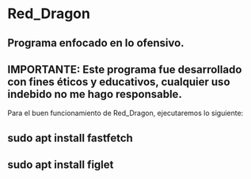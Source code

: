 # Red_Dragon
Programa enfocado en lo ofensivo.
-----------------------------------
IMPORTANTE:
Este programa fue desarrollado con fines éticos y educativos, cualquier uso indebido no me hago responsable.
------------------------------------
Para el buen funcionamiento de Red_Dragon, ejecutaremos lo siguiente:

sudo apt install fastfetch
------------------------------------
sudo apt install figlet
------------------------------------
